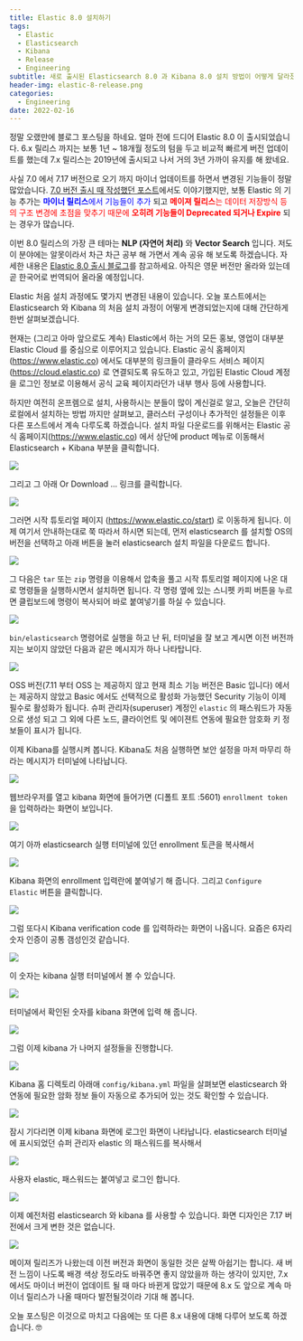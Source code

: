 ```yaml
---
title: Elastic 8.0 설치하기
tags:
  - Elastic
  - Elasticsearch
  - Kibana
  - Release
  - Engineering
subtitle: 새로 출시된 Elasticsearch 8.0 과 Kibana 8.0 설치 방법이 어떻게 달라졌는지 살펴봅니다.
header-img: elastic-8-release.png
categories:
  - Engineering
date: 2022-02-16
---
```


정말 오랬만에 블로그 포스팅을 하네요. 얼마 전에 드디어 Elastic 8.0 이 출시되었습니다. 6.x 릴리스 까지는 보통 1년 ~ 18개월 정도의 텀을 두고 비교적 빠르게 버전 업데이트를 했는데 7.x 릴리스는 2019년에 출시되고 나서 거의 3년 가까이 유지를 해 왔네요.

사실 7.0 에서 7.17 버전으로 오기 까지 마이너 업데이트를 하면서 변경된 기능들이 정말 많았습니다. [7.0 버전 출시 때 작성했던 포스트](/2019/04/2019-04-elastic-stack-7-release)에서도 이야기했지만, 보통 Elastic 의 기능 추가는 <font color='blue'>**마이너 릴리스**에서 기능들이 추가</font> 되고 <font color='red'>**메이져 릴리스**는 데이터 저장방식 등의 구조 변경에 초점을 맞추기 때문에 **오히려 기능들이 Deprecated 되거나 Expire**</font> 되는 경우가 많습니다.

이번 8.0 릴리스의 가장 큰 테마는 **NLP (자연어 처리)** 와 **Vector Search** 입니다. 저도 이 분야에는 알못이라서 차근 차근 공부 해 가면서 계속 공유 해 보도록 하겠습니다. 자세한 내용은 [Elastic 8.0 출시 블로그](https://www.elastic.co/blog/whats-new-elastic-8-0-0)를 참고하세요. 아직은 영문 버전만 올라와 있는데 곧 한국어로 번역되어 올라올 예정입니다.

Elastic 처음 설치 과정에도 몇가지 변경된 내용이 있습니다. 오늘 포스트에서는 Elasticsearch 와 Kibana 의 처음 설치 과정이 어떻게 변경되었는지에 대해 간단하게 한번 살펴보겠습니다.

현재는 (그리고 아마 앞으로도 계속) Elastic에서 하는 거의 모든 홍보, 영업이 대부분 Elastic Cloud 를 중심으로 이루어지고 있습니다. Elastic 공식 홈페이지(https://www.elastic.co) 에서도 대부분의 링크들이 클라우드 서비스 페이지(https://cloud.elastic.co) 로 연결되도록 유도하고 있고, 가입된 Elastic Cloud 계정을 로그인 정보로 이용해서 공식 교육 페이지라던가 내부 행사 등에 사용합니다.

하지만 여전히 온프렘으로 설치, 사용하시는 분들이 많이 계신걸로 알고, 오늘은 간단히 로컬에서 설치하는 방법 까지만 살펴보고, 클러스터 구성이나 추가적인 설정들은 이후 다른 포스트에서 계속 다루도록 하겠습니다. 설치 파일 다운로드를 위해서는 Elastic 공식 홈페이지(https://www.elastic.co) 에서 상단에 product 메뉴로 이동해서 Elasticsearch + Kibana 부분을 클릭합니다.

![](elastic-co-prod.png)

그리고 그 아래 Or Download ... 링크를 클릭합니다.

![](elastic-co-download.png)

그러면 시작 튜토리얼 페이지 (https://www.elastic.co/start) 로 이동하게 됩니다. 이제 여기서 안내하는대로 쭉 따라서 하시면 되는데, 먼저 elasticsearch 를 설치할 OS의 버전을 선택하고 아래 버튼을 눌러 elasticsearch 설치 파일을 다운로드 합니다.

![](elastic-co-start.png)

그 다음은 `tar` 또는 `zip` 명령을 이용해서 압축을 풀고 시작 튜토리얼 페이지에 나온 대로 명령들을 실행하시면서 설치하면 됩니다. 각 명령 옆에 있는 스니펫 카피 버튼을 누르면 클립보드에 명령이 복사되어 바로 붙여넣기를 하실 수 있습니다.

![](elastic-co-start-sniffet.png)

`bin/elasticsearch` 명령어로 실행을 하고 난 뒤, 터미널을 잘 보고 계시면 이전 버전까지는 보이지 않았던 다음과 같은 메시지가 하나 나타탑니다.

![](es-cli-1.png)

OSS 버전(7.11 부터 OSS 는 제공하지 않고 현재 최소 기능 버전은 Basic 입니다) 에서는 제공하지 않았고 Basic 에서도 선택적으로 활성화 가능했던 Security 기능이 이제 필수로 활성화가 됩니다. 슈퍼 관리자(superuser) 계정인 `elastic` 의 패스워드가 자동으로 생성 되고 그 외에 다른 노드, 클라이언트 및 에이젼트 연동에 필요한 암호화 키 정보들이 표시가 됩니다.

이제 Kibana를 실행시켜 봅니다. Kibana도 처음 실행하면 보안 설정을 마저 마무리 하라는 메시지가 터미널에 나타납니다.

![](kb-cli-1.png)

웹브라우저를 열고 kibana 화면에 들어가면 (디폴트 포트 :5601) `enrollment token` 을 입력하라는 화면이 보입니다.

![](kb-enroll-1.png)

여기 아까 elasticsearch 실행 터미널에 있던 enrollment 토큰을 복사해서

![](es-cli-2.png)

Kibana 화면의 enrollment 입력란에 붙여넣기 해 줍니다. 그리고 `Configure Elastic` 버튼을 클릭합니다.

![](kb-enroll-2.png)

그럼 또다시 Kibana verification code 를 입력하라는 화면이 나옵니다. 요즘은 6자리 숫자 인증이 공통 갬성인것 같습니다.

![](kb-num-verify-1.png)

이 숫자는 kibana 실행 터미널에서 볼 수 있습니다.

![](kb-cli-verify-num.png)

터미널에서 확인된 숫자를 kibana 화면에 입력 해 줍니다.

![](kb-num-verify-2.png)

그럼 이제 kibana 가 나머지 설정들을 진행합니다.

![](kb-processing.png)

Kibana 홈 디렉토리 아래애 `config/kibana.yml` 파일을 살펴보면 elasticsearch 와 연동에 필요한 암화 정보 들이 자동으로 추가되어 있는 것도 확인할 수 있습니다.

![](kibana-yml.png)

잠시 기다리면 이제 kibana 화면에 로그인 화면이 나타납니다. elasticsearch 터미널에 표시되었던 슈퍼 관리자 elastic 의 패스워드를 복사해서

![](es-cli-pw.png)

사용자 elastic, 패스워드는 붙여넣고 로그인 합니다.

![](kb-login-pw.png)

이제 예전처럼 elasticsearch 와 kibana 를 사용할 수 있습니다. 화면 디자인은 7.17 버전에서 크게 변한 것은 없습니다.

![](kb-dashboard.png)

메이져 릴리즈가 나왔는데 이전 버전과 화면이 동일한 것은 살짝 아쉽기는 합니다. 새 버전 느낌이 나도록 배경 색상 정도라도 바꿔주면 좋지 않았을까 하는 생각이 있지만, 7.x 에서도 마이너 버전이 업데이트 될 때 마다 바뀐게 많았기 때문에 8.x 도 앞으로 계속 마이너 릴리스가 나올 때마다 발전될것이라 기대 해 봅니다.

오늘 포스팅은 이것으로 마치고 다음에는 또 다른 8.x 내용에 대해 다루어 보도록 하겠습니다. 🤓